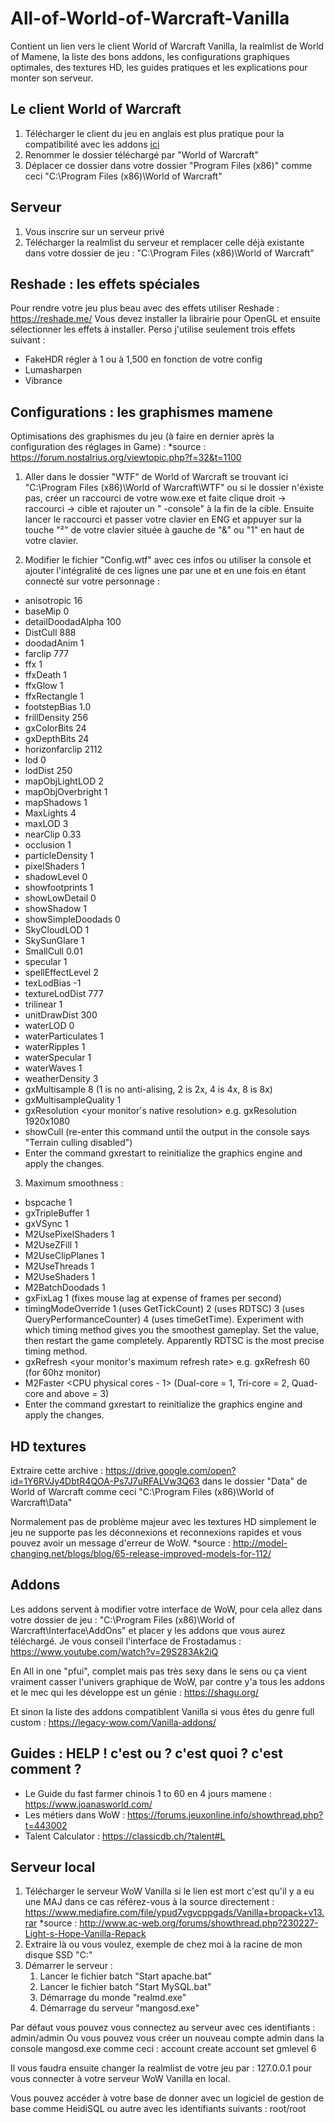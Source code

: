 # All-of-World-of-Warcraft-Vanilla
Contient un lien vers le client World of Warcraft Vanilla, la realmlist de World of Mamene, la liste des bons addons, les configurations graphiques optimales, des textures HD, les guides pratiques et les explications pour monter son serveur.


## Le client World of Warcraft
1.  Télécharger le client du jeu en anglais est plus pratique pour la compatibilité avec les addons [ici](https://pydio.dedikam.com/public/b2c756)
2.  Renommer le dossier téléchargé par "World of Warcraft"
3.  Déplacer ce dossier dans votre dossier "Program Files (x86)" comme ceci "C:\Program Files (x86)\World of Warcraft"  


## Serveur
1.  Vous inscrire sur un serveur privé
2.  Télécharger la realmlist du serveur et remplacer celle déjà existante dans votre dossier de jeu : "C:\Program Files (x86)\World of Warcraft"


## Reshade : les effets spéciales
Pour rendre votre jeu plus beau avec des effets utiliser Reshade  : https://reshade.me/
Vous devez installer la librairie pour OpenGL et ensuite sélectionner les effets à installer. Perso j'utilise seulement trois effets suivant : 

- FakeHDR régler à 1 ou à 1,500 en fonction de votre config
- Lumasharpen
- Vibrance


## Configurations : les graphismes mamene
Optimisations des graphismes du jeu (à faire en dernier après la configuration des réglages in Game) :
*source : https://forum.nostalrius.org/viewtopic.php?f=32&t=1100


1.  Aller dans le dossier "WTF" de World of Warcraft  se trouvant ici "C:\Program Files (x86)\World of Warcraft\WTF" ou si le dossier n'éxiste pas, créer un raccourci de votre wow.exe et faite clique droit -> raccourci -> cible et rajouter un " -console" à la fin de la cible. Ensuite lancer le raccourci et passer votre clavier en ENG et appuyer sur la touche "²" de votre clavier située à gauche de "&" ou "1" en haut de votre clavier.


2.  Modifier le fichier "Config.wtf" avec ces infos ou utiliser la console et ajouter l'intégralité de ces lignes une par une et en une fois en étant connecté sur votre personnage  : 

- anisotropic 16
- baseMip 0
- detailDoodadAlpha 100
- DistCull 888
- doodadAnim 1
- farclip 777
- ffx 1
- ffxDeath 1
- ffxGlow 1
- ffxRectangle 1 
- footstepBias 1.0
- frillDensity 256
- gxColorBits 24
- gxDepthBits 24
- horizonfarclip 2112
- lod 0
- lodDist 250
- mapObjLightLOD 2
- mapObjOverbright 1
- mapShadows 1
- MaxLights 4
- maxLOD 3
- nearClip 0.33
- occlusion 1
- particleDensity 1
- pixelShaders 1
- shadowLevel 0
- showfootprints 1
- showLowDetail 0
- showShadow 1
- showSimpleDoodads 0
- SkyCloudLOD 1
- SkySunGlare 1
- SmallCull 0.01
- specular 1
- spellEffectLevel 2
- texLodBias -1
- textureLodDist 777
- trilinear 1
- unitDrawDist 300
- waterLOD 0
- waterParticulates 1
- waterRipples 1
- waterSpecular 1
- waterWaves 1
- weatherDensity 3
- gxMultisample 8 (1 is no anti-alising, 2 is 2x, 4 is 4x, 8 is 8x)
- gxMultisampleQuality 1
- gxResolution <your monitor's native resolution> e.g. gxResolution 1920x1080
- showCull (re-enter this command until the output in the console says "Terrain culling disabled")
- Enter the command gxrestart to reinitialize the graphics engine and apply the changes.


3.  Maximum smoothness :

- bspcache 1
- gxTripleBuffer 1
- gxVSync 1
- M2UsePixelShaders 1
- M2UseZFill 1
- M2UseClipPlanes 1
- M2UseThreads 1
- M2UseShaders 1
- M2BatchDoodads 1
- gxFixLag 1 (fixes mouse lag at expense of frames per second)
- timingModeOverride 1 (uses GetTickCount) 2 (uses RDTSC) 3 (uses QueryPerformanceCounter) 4 (uses timeGetTime). Experiment with which timing method gives you the smoothest gameplay. Set the value, then restart the game completely. Apparently RDTSC is the most precise timing method.
- gxRefresh <your monitor's maximum refresh rate> e.g. gxRefresh 60 (for 60hz monitor)
- M2Faster <CPU physical cores - 1> (Dual-core = 1, Tri-core = 2, Quad-core and above = 3)
- Enter the command gxrestart to reinitialize the graphics engine and apply the changes.


## HD textures
Extraire cette archive : https://drive.google.com/open?id=1Y6RVJy4DbtR4QOA-Ps7J7uRFALVw3Q63 dans le dossier "Data" de World of Warcraft comme ceci "C:\Program Files (x86)\World of Warcraft\Data" 

Normalement pas de problème majeur avec les textures HD simplement le jeu ne supporte pas les déconnexions et reconnexions rapides et vous pouvez avoir un message d'erreur de WoW.
*source : http://model-changing.net/blogs/blog/65-release-improved-models-for-112/


## Addons
Les addons servent à modifier votre interface de WoW, pour cela allez dans votre dossier de jeu : "C:\Program Files (x86)\World of Warcraft\Interface\AddOns" et placer y les addons que vous aurez téléchargé.
Je vous conseil l'interface de Frostadamus : https://www.youtube.com/watch?v=29S283Ak2iQ

En All in one "pfui", complet mais pas très sexy dans le sens ou ça vient vraiment casser l'univers graphique de WoW, par contre y'a tous les addons et le mec qui les développe est un génie : https://shagu.org/

Et sinon la liste des addons compatiblent Vanilla si vous êtes du genre full custom : https://legacy-wow.com/Vanilla-addons/


## Guides : HELP ! c'est ou ? c'est quoi ? c'est comment ?
- Le Guide du fast farmer chinois 1 to 60 en 4 jours mamene  : https://www.joanasworld.com/
- Les métiers dans WoW : https://forums.jeuxonline.info/showthread.php?t=443002
- Talent Calculator : https://classicdb.ch/?talent#L


## Serveur local
1.  Télécharger le serveur WoW Vanilla si le lien est mort c'est qu'il y a eu une MAJ dans ce cas référez-vous à la source directement : https://www.mediafire.com/file/ypud7vgvcppgads/Vanilla+bropack+v13.rar
*source : http://www.ac-web.org/forums/showthread.php?230227-Light-s-Hope-Vanilla-Repack
2. Extraire là ou vous voulez, exemple de chez moi à la racine de mon disque SSD "C:"
3. Démarrer le serveur :
    1. Lancer le fichier batch "Start apache.bat"
    2. Lancer le fichier batch "Start MySQL.bat"
    3. Démarrage du monde "realmd.exe"
    4. Démarrage du serveur "mangosd.exe"

Par défaut vous pouvez vous connectez au serveur avec ces identifiants : admin/admin
Ou vous pouvez vous créer un nouveau compte admin dans la console mangosd.exe comme ceci : 
account create <name> <password>
account set gmlevel <name> 6

Il vous faudra ensuite changer la realmlist de votre jeu par : 127.0.0.1 pour vous connecter à votre serveur WoW Vanilla en local.

Vous pouvez accéder à votre base de donner avec un logiciel de gestion de base comme HeidiSQL ou autre avec les identifiants suivants : root/root
